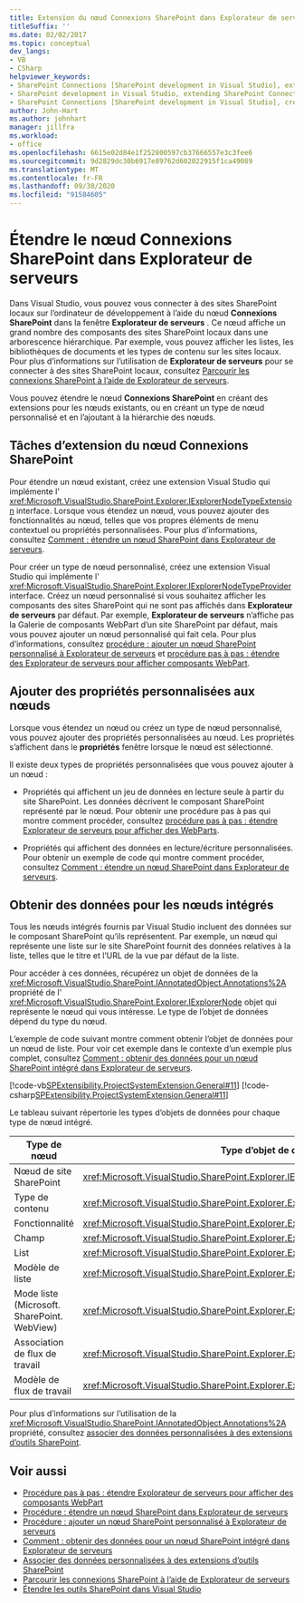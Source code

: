 ```yaml
---
title: Extension du nœud Connexions SharePoint dans Explorateur de serveurs | Microsoft Docs
titleSuffix: ''
ms.date: 02/02/2017
ms.topic: conceptual
dev_langs:
- VB
- CSharp
helpviewer_keywords:
- SharePoint Connections [SharePoint development in Visual Studio], extending a node
- SharePoint development in Visual Studio, extending SharePoint Connections node in Server Explorer
- SharePoint Connections [SharePoint development in Visual Studio], creating a new node type
author: John-Hart
ms.author: johnhart
manager: jillfra
ms.workload:
- office
ms.openlocfilehash: 6615e02d84e1f252800597cb37666557e3c3fee6
ms.sourcegitcommit: 9d2829dc30b6917e89762d602022915f1ca49089
ms.translationtype: MT
ms.contentlocale: fr-FR
ms.lasthandoff: 09/30/2020
ms.locfileid: "91584605"
---
```

# <a name="extend-the-sharepoint-connections-node-in-server-explorer"></a>Étendre le nœud Connexions SharePoint dans Explorateur de serveurs
  Dans Visual Studio, vous pouvez vous connecter à des sites SharePoint locaux sur l’ordinateur de développement à l’aide du nœud **Connexions SharePoint** dans la fenêtre **Explorateur de serveurs** . Ce nœud affiche un grand nombre des composants des sites SharePoint locaux dans une arborescence hiérarchique. Par exemple, vous pouvez afficher les listes, les bibliothèques de documents et les types de contenu sur les sites locaux. Pour plus d’informations sur l’utilisation de **Explorateur de serveurs** pour se connecter à des sites SharePoint locaux, consultez [Parcourir les connexions SharePoint à l’aide de Explorateur de serveurs](../sharepoint/browsing-sharepoint-connections-using-server-explorer.md).

 Vous pouvez étendre le nœud **Connexions SharePoint** en créant des extensions pour les nœuds existants, ou en créant un type de nœud personnalisé et en l’ajoutant à la hiérarchie des nœuds.

## <a name="tasks-for-extending-the-sharepoint-connections-node"></a>Tâches d’extension du nœud Connexions SharePoint
 Pour étendre un nœud existant, créez une extension Visual Studio qui implémente l' <xref:Microsoft.VisualStudio.SharePoint.Explorer.IExplorerNodeTypeExtension> interface. Lorsque vous étendez un nœud, vous pouvez ajouter des fonctionnalités au nœud, telles que vos propres éléments de menu contextuel ou propriétés personnalisées. Pour plus d’informations, consultez [Comment : étendre un nœud SharePoint dans Explorateur de serveurs](../sharepoint/how-to-extend-a-sharepoint-node-in-server-explorer.md).

 Pour créer un type de nœud personnalisé, créez une extension Visual Studio qui implémente l' <xref:Microsoft.VisualStudio.SharePoint.Explorer.IExplorerNodeTypeProvider> interface. Créez un nœud personnalisé si vous souhaitez afficher les composants des sites SharePoint qui ne sont pas affichés dans **Explorateur de serveurs** par défaut. Par exemple, **Explorateur de serveurs** n’affiche pas la Galerie de composants WebPart d’un site SharePoint par défaut, mais vous pouvez ajouter un nœud personnalisé qui fait cela. Pour plus d’informations, consultez [procédure : ajouter un nœud SharePoint personnalisé à Explorateur de serveurs](../sharepoint/how-to-add-a-custom-sharepoint-node-to-server-explorer.md) et [procédure pas à pas : étendre des Explorateur de serveurs pour afficher composants WebPart](../sharepoint/walkthrough-extending-server-explorer-to-display-web-parts.md).

## <a name="add-custom-properties-to-nodes"></a>Ajouter des propriétés personnalisées aux nœuds
 Lorsque vous étendez un nœud ou créez un type de nœud personnalisé, vous pouvez ajouter des propriétés personnalisées au nœud. Les propriétés s’affichent dans le **propriétés** fenêtre lorsque le nœud est sélectionné.

 Il existe deux types de propriétés personnalisées que vous pouvez ajouter à un nœud :

- Propriétés qui affichent un jeu de données en lecture seule à partir du site SharePoint. Les données décrivent le composant SharePoint représenté par le nœud. Pour obtenir une procédure pas à pas qui montre comment procéder, consultez [procédure pas à pas : étendre Explorateur de serveurs pour afficher des WebParts](../sharepoint/walkthrough-extending-server-explorer-to-display-web-parts.md).

- Propriétés qui affichent des données en lecture/écriture personnalisées. Pour obtenir un exemple de code qui montre comment procéder, consultez [Comment : étendre un nœud SharePoint dans Explorateur de serveurs](../sharepoint/how-to-extend-a-sharepoint-node-in-server-explorer.md).

## <a name="get-data-for-built-in-nodes"></a>Obtenir des données pour les nœuds intégrés
 Tous les nœuds intégrés fournis par Visual Studio incluent des données sur le composant SharePoint qu’ils représentent. Par exemple, un nœud qui représente une liste sur le site SharePoint fournit des données relatives à la liste, telles que le titre et l’URL de la vue par défaut de la liste.

 Pour accéder à ces données, récupérez un objet de données de la <xref:Microsoft.VisualStudio.SharePoint.IAnnotatedObject.Annotations%2A> propriété de l' <xref:Microsoft.VisualStudio.SharePoint.Explorer.IExplorerNode> objet qui représente le nœud qui vous intéresse. Le type de l’objet de données dépend du type du nœud.

 L’exemple de code suivant montre comment obtenir l’objet de données pour un nœud de liste. Pour voir cet exemple dans le contexte d’un exemple plus complet, consultez [Comment : obtenir des données pour un nœud SharePoint intégré dans Explorateur de serveurs](../sharepoint/how-to-get-data-for-a-built-in-sharepoint-node-in-server-explorer.md).

 [!code-vb[SPExtensibility.ProjectSystemExtension.General#11](../sharepoint/codesnippet/VisualBasic/projectsystemexamples/extension/serverexplorerextensionnodeinfo.vb#11)]
 [!code-csharp[SPExtensibility.ProjectSystemExtension.General#11](../sharepoint/codesnippet/CSharp/projectsystemexamples/extension/serverexplorerextensionnodeinfo.cs#11)]

 Le tableau suivant répertorie les types d’objets de données pour chaque type de nœud intégré.

|Type de nœud|Type d’objet de données|
|---------------|----------------------|
|Nœud de site SharePoint|<xref:Microsoft.VisualStudio.SharePoint.Explorer.IExplorerSiteNodeInfo>|
|Type de contenu|<xref:Microsoft.VisualStudio.SharePoint.Explorer.Extensions.IContentTypeNodeInfo>|
|Fonctionnalité|<xref:Microsoft.VisualStudio.SharePoint.Explorer.Extensions.IFeatureNodeInfo>|
|Champ|<xref:Microsoft.VisualStudio.SharePoint.Explorer.Extensions.IFieldNodeInfo>|
|List|<xref:Microsoft.VisualStudio.SharePoint.Explorer.Extensions.IListNodeInfo>|
|Modèle de liste|<xref:Microsoft.VisualStudio.SharePoint.Explorer.Extensions.IListTemplateNodeInfo>|
|Mode liste (Microsoft. SharePoint. WebView)|<xref:Microsoft.VisualStudio.SharePoint.Explorer.Extensions.IListViewNodeInfo>|
|Association de flux de travail|<xref:Microsoft.VisualStudio.SharePoint.Explorer.Extensions.IWorkflowAssociationNodeInfo>|
|Modèle de flux de travail|<xref:Microsoft.VisualStudio.SharePoint.Explorer.Extensions.IWorkflowTemplateNodeInfo>|

 Pour plus d’informations sur l’utilisation de la <xref:Microsoft.VisualStudio.SharePoint.IAnnotatedObject.Annotations%2A> propriété, consultez [associer des données personnalisées à des extensions d’outils SharePoint](../sharepoint/associating-custom-data-with-sharepoint-tools-extensions.md).

## <a name="see-also"></a>Voir aussi
- [Procédure pas à pas : étendre Explorateur de serveurs pour afficher des composants WebPart](../sharepoint/walkthrough-extending-server-explorer-to-display-web-parts.md)
- [Procédure : étendre un nœud SharePoint dans Explorateur de serveurs](../sharepoint/how-to-extend-a-sharepoint-node-in-server-explorer.md)
- [Procédure : ajouter un nœud SharePoint personnalisé à Explorateur de serveurs](../sharepoint/how-to-add-a-custom-sharepoint-node-to-server-explorer.md)
- [Comment : obtenir des données pour un nœud SharePoint intégré dans Explorateur de serveurs](../sharepoint/how-to-get-data-for-a-built-in-sharepoint-node-in-server-explorer.md)
- [Associer des données personnalisées à des extensions d’outils SharePoint](../sharepoint/associating-custom-data-with-sharepoint-tools-extensions.md)
- [Parcourir les connexions SharePoint à l’aide de Explorateur de serveurs](../sharepoint/browsing-sharepoint-connections-using-server-explorer.md)
- [Étendre les outils SharePoint dans Visual Studio](../sharepoint/extending-the-sharepoint-tools-in-visual-studio.md)
